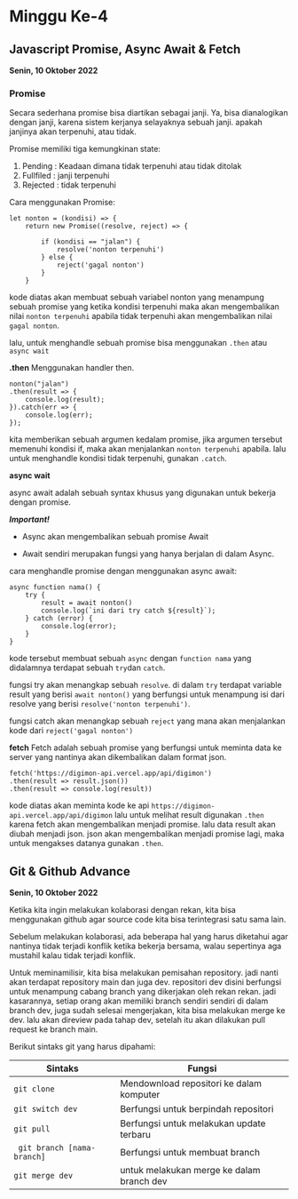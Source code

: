 # Minggu Ke-4

## Javascript Promise, Async Await & Fetch
**Senin, 10 Oktober 2022**

### Promise

Secara sederhana promise bisa diartikan sebagai janji. Ya, bisa dianalogikan dengan janji, karena sistem kerjanya selayaknya sebuah janji. apakah janjinya akan terpenuhi, atau tidak.

Promise memiliki tiga kemungkinan state:

1. Pending : Keadaan dimana tidak terpenuhi atau tidak ditolak
1. Fullfiled : janji terpenuhi
1. Rejected : tidak terpenuhi

Cara menggunakan Promise:

```
let nonton = (kondisi) => {
    return new Promise((resolve, reject) => {

        if (kondisi == "jalan") {
            resolve('nonton terpenuhi')
        } else {
            reject('gagal nonton')
        }
    }
```

kode diatas akan membuat sebuah variabel nonton yang menampung sebuah promise yang ketika kondisi terpenuhi maka akan mengembalikan nilai ```nonton terpenuhi``` apabila tidak terpenuhi akan mengembalikan nilai ``` gagal nonton```.

lalu, untuk menghandle sebuah promise bisa menggunakan ```.then``` atau ```async wait```

**.then**
Menggunakan handler then.

```
nonton("jalan")
.then(result => {
    console.log(result);
}).catch(err => {
    console.log(err);
});
```

kita memberikan sebuah argumen kedalam promise, jika argumen tersebut memenuhi kondisi if, maka akan menjalankan ```nonton terpenuhi``` apabila. lalu untuk menghandle kondisi tidak terpenuhi, gunakan ```.catch```.


**async wait**

async await adalah sebuah syntax khusus yang digunakan untuk bekerja dengan promise.

***Important!***

- Async akan mengembalikan sebuah promise
Await

- Await sendiri merupakan fungsi yang hanya berjalan di dalam Async.

cara menghandle promise dengan menggunakan async await:


```
async function nama() {
    try {
        result = await nonton()
        console.log(`ini dari try catch ${result}`);
    } catch (error) {
        console.log(error);
    }
}
```

kode tersebut membuat sebuah ```async``` dengan ```function nama``` yang didalamnya terdapat sebuah ```try```dan ```catch```.

fungsi try akan menangkap sebuah ```resolve```. di dalam ```try``` terdapat variable result yang berisi ```await nonton()``` yang berfungsi untuk menampung isi dari resolve yang berisi ```resolve('nonton terpenuhi')```.

fungsi catch akan menangkap sebuah ```reject``` yang mana akan menjalankan kode dari ```reject('gagal nonton')```

**fetch**
Fetch adalah sebuah promise yang berfungsi untuk meminta data ke server yang nantinya akan dikembalikan dalam format json.

```
fetch('https://digimon-api.vercel.app/api/digimon')
.then(result => result.json())
.then(result => console.log(result))
```

kode diatas akan meminta kode ke api ```https://digimon-api.vercel.app/api/digimon``` lalu untuk melihat result digunakan ```.then``` karena fetch akan mengembalikan menjadi promise. lalu data result akan diubah menjadi json. json akan mengembalikan menjadi promise lagi, maka untuk mengakses datanya gunakan ```.then```.

## Git & Github Advance
**Senin, 10 Oktober 2022**

Ketika kita ingin melakukan kolaborasi dengan rekan, kita bisa menggunakan github agar source code kita bisa terintegrasi satu sama lain.

Sebelum melakukan kolaborasi, ada beberapa hal yang harus diketahui agar nantinya tidak terjadi konflik ketika bekerja bersama, walau sepertinya aga mustahil kalau tidak terjadi konflik.

Untuk meminamilisir, kita bisa melakukan pemisahan repository. jadi nanti akan terdapat repository main dan juga dev. repositori dev disini berfungsi untuk menampung cabang branch yang dikerjakan oleh rekan rekan. jadi kasarannya, setiap orang akan memiliki branch sendiri sendiri di dalam branch dev, juga sudah selesai mengerjakan, kita bisa melakukan merge ke dev. lalu akan direview pada tahap dev, setelah itu akan dilakukan pull request ke branch main.

Berikut sintaks git yang harus dipahami:


|Sintaks  |Fungsi  |
|---------|---------|
|```git clone```     | Mendownload repositori ke dalam komputer         |
|```git switch dev```     |Berfungsi untuk berpindah repositori         |
|```git pull```     |Berfungsi untuk melakukan update terbaru         |
|``` git branch [nama-branch]```     |Berfungsi untuk membuat branch         |
|```git merge dev```     |untuk melakukan merge ke dalam branch dev         |

